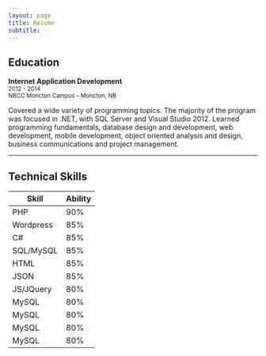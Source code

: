 ```yaml
---
layout: page
title: Resume
subtitle:
---
```


## Education

**Internet Application Development**  
<small>2012 - 2014</small>  
<small>NBCC Moncton Campus – Moncton, NB</small>

Covered a wide variety of programming topics. The majority of the program was focused in .NET, with SQL Server and Visual Studio 2012. Learned programming fundamentals, database design and development, web development, mobile development, object oriented analysis and design, business communications and project management.

---

## Technical Skills

| Skill         | Ability       |
| ------------- | ------------- |
| PHP           | 90%           |
| Wordpress     | 85%           |
| C#            | 85%           |
| SQL/MySQL     | 85%           |
| HTML          | 85%           |
| JSON          | 85%           |
| JS/JQuery     | 80%           |
| MySQL         | 80%           |
| MySQL         | 80%           |
| MySQL         | 80%           |
| MySQL         | 80%           |
